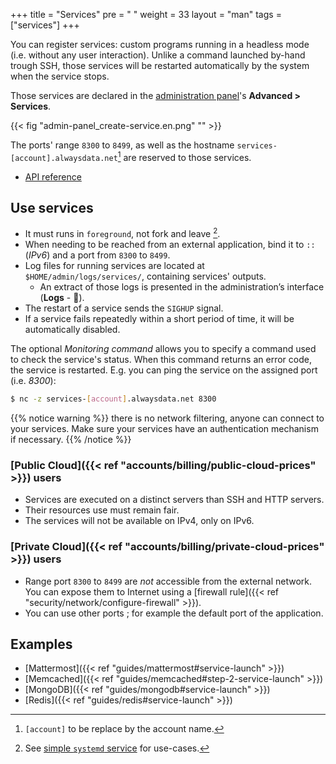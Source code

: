 +++
title = "Services"
pre = "<i class='fas fa-fw fa-sitemap'></i> "
weight = 33
layout = "man"
tags = ["services"]
+++

You can register services: custom programs running in a headless mode (i.e. without any user interaction). Unlike a command launched by-hand trough SSH, those services will be restarted automatically by the system when the service stops.

Those services are declared in the [administration panel](https://admin.alwaysdata.com)'s  **Advanced > Services**.

{{< fig "admin-panel_create-service.en.png" "" >}}

The ports' range `8300` to `8499`, as well as the hostname `services-[account].alwaysdata.net`[^1] are reserved to those services.

- [API reference](https://api.alwaysdata.com/v1/service/doc/)

## Use services

- It must runs in `foreground`, not fork and leave [^2].
- When needing to be reached from an external application, bind it to `::` (_IPv6_) and a port from `8300` to `8499`.
- Log files for running services are located at `$HOME/admin/logs/services/`, containing services' outputs.
	- An extract of those logs is presented in the administration’s interface (**Logs** - 📄).
- The restart of a service sends the `SIGHUP` signal.
- If a service fails repeatedly within a short period of time, it will be automatically disabled.

The optional *Monitoring command* allows you to specify a command used to check the service's status. When this command returns an error code, the service is restarted. E.g. you can ping the service on the assigned port (i.e. *8300*):

```sh
$ nc -z services-[account].alwaysdata.net 8300
```
	
{{% notice warning %}}
there is no network filtering, anyone can connect to your services. Make sure your services have an authentication mechanism if necessary.
{{% /notice %}}

### [Public Cloud]({{< ref "accounts/billing/public-cloud-prices" >}}) users

- Services are executed on a distinct servers than SSH and HTTP servers.
- Their resources use must remain fair.
- The services will not be available on IPv4, only on IPv6.

### [Private Cloud]({{< ref "accounts/billing/private-cloud-prices" >}}) users

- Range port `8300` to `8499` are *not* accessible from the external network. You can expose them to Internet using a [firewall rule]({{< ref "security/network/configure-firewall" >}}).
- You can use other ports ; for example the default port of the application.

## Examples

- [Mattermost]({{< ref "guides/mattermost#service-launch" >}})
- [Memcached]({{< ref "guides/memcached#step-2-service-launch" >}})
- [MongoDB]({{< ref "guides/mongodb#service-launch" >}})
- [Redis]({{< ref "guides/redis#service-launch" >}})

[^1]: `[account]` to be replace by the account name.
[^2]: See [simple `systemd` service](https://www.freedesktop.org/software/systemd/man/systemd.service.html#Type=) for use-cases.

